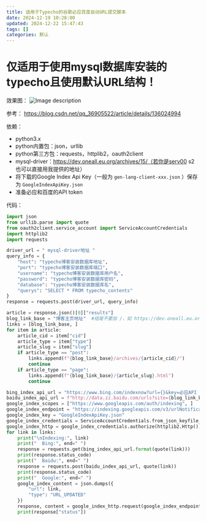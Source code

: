 ```yaml
---
title: 适用于Typecho的谷歌必应百度自动URL提交脚本
date: 2024-12-19 10:28:00
updated: 2024-12-22 15:47:43
tags: []
categories: 默认
---
```


# 仅适用于使用mysql数据库安装的typecho且使用默认URL结构！

效果图：
![Image description](https://s.rmimg.com/2024-12-19/1734598864-426541-2024-12-19-165530.png)

参考：
https://blog.csdn.net/qq_36905522/article/details/136024994

依赖：

- python3.x
- python内置包：json，urllib
- python第三方包：requests，httplib2，oauth2client
- mysql-driver：https://dev.oneall.eu.org/archives/15/（若你是serv00 s2也可以直接用我提供的地址）
- 将下载的Google Index Api Key（一般为 `gen-lang-client-xxx.json` ）保存为 `GoogleIndexApiKey.json`
- 准备必应和百度的API token

代码：

```python
import json
from urllib.parse import quote
from oauth2client.service_account import ServiceAccountCredentials
import httplib2
import requests

driver_url = " mysql-driver地址 "
query_info = {
    "host": "typecho博客安装数据库地址",
    "port": "typecho博客安装数据库端口",
    "username": "typecho博客安装数据库用户名",
    "password": "typecho博客安装数据库密码",
    "database": "typecho博客安装数据库名",
    "querys": "SELECT * FROM typecho_contents"
}
response = requests.post(driver_url, query_info)

article = response.json()[0]["results"]
blog_link_base = "博客主页地址"  #结尾不要加 /，如 https://dev.oneall.eu.org
links = [blog_link_base, ]
for item in article:
    article_cid = item["cid"]
    article_type = item["type"]
    article_slug = item["slug"]
    if article_type == "post":
        links.append(f"{blog_link_base}/archives/{article_cid}/")
        continue
    if article_type == "page":
        links.append(f"{blog_link_base}/{article_slug}.html")
        continue

bing_index_api_url = "https://www.bing.com/indexnow?url={}&key=必应API Key"
baidu_index_api_url = f"http://data.zz.baidu.com/urls?site={blog_link_base}&token=百度API Token"
google_index_scopes = ["https://www.googleapis.com/auth/indexing", ]
google_index_endpoint = "https://indexing.googleapis.com/v3/urlNotifications:publish"
google_index_key = "GoogleIndexApiKey.json"
google_index_credentials = ServiceAccountCredentials.from_json_keyfile_name(google_index_key, scopes=google_index_scopes)
google_index_http = google_index_credentials.authorize(httplib2.Http())
for link in links:
    print("\nIndexing:", link)
    print("  Bing:", end=" ")
    response = requests.get(bing_index_api_url.format(quote(link)))
    print(response.status_code)
    print("  Baidu:", end=" ")
    response = requests.post(baidu_index_api_url, quote(link))
    print(response.status_code)
    print("  Google:", end=" ")
    google_index_content = json.dumps({
        "url": link,
        "type": "URL_UPDATED"
    })
    response, content = google_index_http.request(google_index_endpoint, method="POST", body=google_index_content)
    print(response["status"])
```
